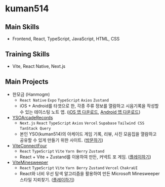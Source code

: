 # kuman514

## Main Skills
- Frontend, React, TypeScript, JavaScript, HTML, CSS

## Training Skills
- Vite, React Native, Next.js

## Main Projects
- 한모금 (Hanmogm)
  - `React Native` `Expo` `TypeScript` `Axios` `Zustand`
  - iOS + Android를 타겟으로 한, 각종 주류 정보를 열람하고 시음기록을 작성할 수 있는 테이스팅 노트 앱. ([iOS 앱 다운로드](https://apps.apple.com/kr/app/%ED%95%9C%EB%AA%A8%EA%B8%88-hanmogm/id6502346193), [Android 앱 다운로드](https://play.google.com/store/apps/details?id=com.hanmogm.hanmogm))
- [YSOArcadeRecords](https://github.com/kuman514/YSOArcadeRecords)
  - `Next.js` `React` `TypeScript` `Axios` `Vercel` `Supabase` `Tailwind CSS` `TanStack Query`
  - 본인 YSO(kuman514)의 아케이드 게임 기록, 리뷰, 사진 모음집을 열람하고 공유할 수 있게 만들기 위한 사이트. ([방문하기](https://yso-arcade-records.vercel.app/))
- [ViteConnectFour](https://github.com/kuman514/ViteConnectFour)
  - `React` `TypeScript` `Vite` `Yarn Berry` `Zustand`
  - React + Vite + Zustand를 이용하여 만든, 커넥트 포 게임. ([플레이하기](https://vite-connect-four.vercel.app/))
- [ViteMinesweeper](https://github.com/kuman514/ViteMinesweeper)
  - `React` `TypeScript` `Vite` `Yarn Berry` `Zustand` `Vercel` `ChakraUI`
  - React와 너비 우선 탐색 알고리즘을 활용하여 만든 Microsoft Minesweeper 스타일 지뢰찾기. ([플레이하기](https://vite-minesweeper.vercel.app/))
